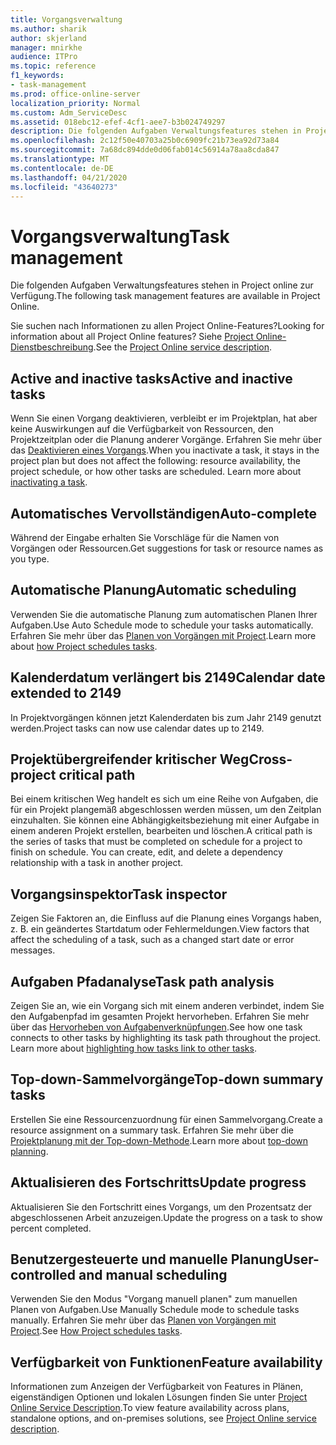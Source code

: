 ```yaml
---
title: Vorgangsverwaltung
ms.author: sharik
author: skjerland
manager: mnirkhe
audience: ITPro
ms.topic: reference
f1_keywords:
- task-management
ms.prod: office-online-server
localization_priority: Normal
ms.custom: Adm_ServiceDesc
ms.assetid: 018ebc12-efef-4cf1-aee7-b3b024749297
description: Die folgenden Aufgaben Verwaltungsfeatures stehen in Project online zur Verfügung.
ms.openlocfilehash: 2c12f50e40703a25b0c6909fc21b73ea92d73a84
ms.sourcegitcommit: 7a68dc894dde0d06fab014c56914a78aa8cda847
ms.translationtype: MT
ms.contentlocale: de-DE
ms.lasthandoff: 04/21/2020
ms.locfileid: "43640273"
---
```

# <a name="task-management"></a><span data-ttu-id="52c79-103">Vorgangsverwaltung</span><span class="sxs-lookup"><span data-stu-id="52c79-103">Task management</span></span>

<span data-ttu-id="52c79-104">Die folgenden Aufgaben Verwaltungsfeatures stehen in Project online zur Verfügung.</span><span class="sxs-lookup"><span data-stu-id="52c79-104">The following task management features are available in Project Online.</span></span>
  
<span data-ttu-id="52c79-105">Sie suchen nach Informationen zu allen Project Online-Features?</span><span class="sxs-lookup"><span data-stu-id="52c79-105">Looking for information about all Project Online features?</span></span> <span data-ttu-id="52c79-106">Siehe [Project Online-Dienstbeschreibung](project-online-service-description.md).</span><span class="sxs-lookup"><span data-stu-id="52c79-106">See the [Project Online service description](project-online-service-description.md).</span></span>
  
## <a name="active-and-inactive-tasks"></a><span data-ttu-id="52c79-107">Active and inactive tasks</span><span class="sxs-lookup"><span data-stu-id="52c79-107">Active and inactive tasks</span></span>

<span data-ttu-id="52c79-p102">Wenn Sie einen Vorgang deaktivieren, verbleibt er im Projektplan, hat aber keine Auswirkungen auf die Verfügbarkeit von Ressourcen, den Projektzeitplan oder die Planung anderer Vorgänge. Erfahren Sie mehr über das [Deaktivieren eines Vorgangs](https://go.microsoft.com/fwlink/p/?LinkId=271335).</span><span class="sxs-lookup"><span data-stu-id="52c79-p102">When you inactivate a task, it stays in the project plan but does not affect the following: resource availability, the project schedule, or how other tasks are scheduled. Learn more about [inactivating a task](https://go.microsoft.com/fwlink/p/?LinkId=271335).</span></span>
  
## <a name="auto-complete"></a><span data-ttu-id="52c79-110">Automatisches Vervollständigen</span><span class="sxs-lookup"><span data-stu-id="52c79-110">Auto-complete</span></span>

<span data-ttu-id="52c79-111">Während der Eingabe erhalten Sie Vorschläge für die Namen von Vorgängen oder Ressourcen.</span><span class="sxs-lookup"><span data-stu-id="52c79-111">Get suggestions for task or resource names as you type.</span></span> 
  
## <a name="automatic-scheduling"></a><span data-ttu-id="52c79-112">Automatische Planung</span><span class="sxs-lookup"><span data-stu-id="52c79-112">Automatic scheduling</span></span>

<span data-ttu-id="52c79-113">Verwenden Sie die automatische Planung zum automatischen Planen Ihrer Aufgaben.</span><span class="sxs-lookup"><span data-stu-id="52c79-113">Use Auto Schedule mode to schedule your tasks automatically.</span></span> <span data-ttu-id="52c79-114">Erfahren Sie mehr über das [Planen von Vorgängen mit Project](https://go.microsoft.com/fwlink/p/?LinkId=271331).</span><span class="sxs-lookup"><span data-stu-id="52c79-114">Learn more about [how Project schedules tasks](https://go.microsoft.com/fwlink/p/?LinkId=271331).</span></span> 
  
## <a name="calendar-date-extended-to-2149"></a><span data-ttu-id="52c79-115">Kalenderdatum verlängert bis 2149</span><span class="sxs-lookup"><span data-stu-id="52c79-115">Calendar date extended to 2149</span></span>

<span data-ttu-id="52c79-116">In Projektvorgängen können jetzt Kalenderdaten bis zum Jahr 2149 genutzt werden.</span><span class="sxs-lookup"><span data-stu-id="52c79-116">Project tasks can now use calendar dates up to 2149.</span></span> 
  
## <a name="cross-project-critical-path"></a><span data-ttu-id="52c79-117">Projektübergreifender kritischer Weg</span><span class="sxs-lookup"><span data-stu-id="52c79-117">Cross-project critical path</span></span>

<span data-ttu-id="52c79-p104">Bei einem kritischen Weg handelt es sich um eine Reihe von Aufgaben, die für ein Projekt plangemäß abgeschlossen werden müssen, um den Zeitplan einzuhalten. Sie können eine Abhängigkeitsbeziehung mit einer Aufgabe in einem anderen Projekt erstellen, bearbeiten und löschen.</span><span class="sxs-lookup"><span data-stu-id="52c79-p104">A critical path is the series of tasks that must be completed on schedule for a project to finish on schedule. You can create, edit, and delete a dependency relationship with a task in another project.</span></span> 
  
## <a name="task-inspector"></a><span data-ttu-id="52c79-120">Vorgangsinspektor</span><span class="sxs-lookup"><span data-stu-id="52c79-120">Task inspector</span></span>

<span data-ttu-id="52c79-121">Zeigen Sie Faktoren an, die Einfluss auf die Planung eines Vorgangs haben, z. B. ein geändertes Startdatum oder Fehlermeldungen.</span><span class="sxs-lookup"><span data-stu-id="52c79-121">View factors that affect the scheduling of a task, such as a changed start date or error messages.</span></span>
  
## <a name="task-path-analysis"></a><span data-ttu-id="52c79-122">Aufgaben Pfadanalyse</span><span class="sxs-lookup"><span data-stu-id="52c79-122">Task path analysis</span></span>

<span data-ttu-id="52c79-p105">Zeigen Sie an, wie ein Vorgang sich mit einem anderen verbindet, indem Sie den Aufgabenpfad im gesamten Projekt hervorheben. Erfahren Sie mehr über das [Hervorheben von Aufgabenverknüpfungen](https://go.microsoft.com/fwlink/p/?LinkId=271345).</span><span class="sxs-lookup"><span data-stu-id="52c79-p105">See how one task connects to other tasks by highlighting its task path throughout the project. Learn more about [highlighting how tasks link to other tasks](https://go.microsoft.com/fwlink/p/?LinkId=271345).</span></span>
  
## <a name="top-down-summary-tasks"></a><span data-ttu-id="52c79-125">Top-down-Sammelvorgänge</span><span class="sxs-lookup"><span data-stu-id="52c79-125">Top-down summary tasks</span></span>

<span data-ttu-id="52c79-126">Erstellen Sie eine Ressourcenzuordnung für einen Sammelvorgang.</span><span class="sxs-lookup"><span data-stu-id="52c79-126">Create a resource assignment on a summary task.</span></span> <span data-ttu-id="52c79-127">Erfahren Sie mehr über die [Projektplanung mit der Top-down-Methode](https://go.microsoft.com/fwlink/p/?LinkId=271333).</span><span class="sxs-lookup"><span data-stu-id="52c79-127">Learn more about [top-down planning](https://go.microsoft.com/fwlink/p/?LinkId=271333).</span></span>
  
## <a name="update-progress"></a><span data-ttu-id="52c79-128">Aktualisieren des Fortschritts</span><span class="sxs-lookup"><span data-stu-id="52c79-128">Update progress</span></span>

<span data-ttu-id="52c79-129">Aktualisieren Sie den Fortschritt eines Vorgangs, um den Prozentsatz der abgeschlossenen Arbeit anzuzeigen.</span><span class="sxs-lookup"><span data-stu-id="52c79-129">Update the progress on a task to show percent completed.</span></span>
  
## <a name="user-controlled-and-manual-scheduling"></a><span data-ttu-id="52c79-130">Benutzergesteuerte und manuelle Planung</span><span class="sxs-lookup"><span data-stu-id="52c79-130">User-controlled and manual scheduling</span></span>

<span data-ttu-id="52c79-131">Verwenden Sie den Modus "Vorgang manuell planen" zum manuellen Planen von Aufgaben.</span><span class="sxs-lookup"><span data-stu-id="52c79-131">Use Manually Schedule mode to schedule tasks manually.</span></span> <span data-ttu-id="52c79-132">Erfahren Sie mehr über das [Planen von Vorgängen mit Project](https://go.microsoft.com/fwlink/p/?LinkId=271331).</span><span class="sxs-lookup"><span data-stu-id="52c79-132">See [How Project schedules tasks](https://go.microsoft.com/fwlink/p/?LinkId=271331).</span></span>
  
## <a name="feature-availability"></a><span data-ttu-id="52c79-133">Verfügbarkeit von Funktionen</span><span class="sxs-lookup"><span data-stu-id="52c79-133">Feature availability</span></span>

<span data-ttu-id="52c79-134">Informationen zum Anzeigen der Verfügbarkeit von Features in Plänen, eigenständigen Optionen und lokalen Lösungen finden Sie unter [Project Online Service Description](project-online-service-description.md).</span><span class="sxs-lookup"><span data-stu-id="52c79-134">To view feature availability across plans, standalone options, and on-premises solutions, see [Project Online service description](project-online-service-description.md).</span></span>
  
